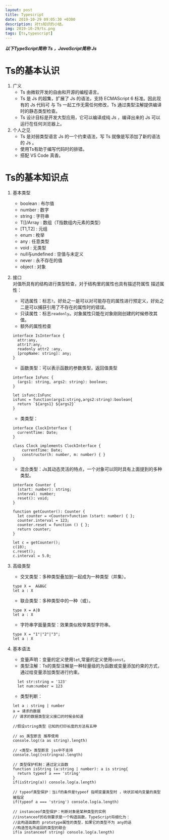```yaml
---
layout: post
title: Typescript
date: 2019-10-29 09:05:30 +0300
description: 对ts知识的小结。
img: 2019-10-29/ts.png 
tags: [ts,typescript]
---
```

***以下TypeScript简称 Ts ，JavaScript简称 Js***  

# Ts的基本认识
1. 广义  
    * Ts 由微软开发的自由和开源的编程语言。
    * Ts 是 Js 的超集，扩展了 Js 的语法，支持 ECMAScript 6 标准。因此现有的 Js 代码可 与 Ts 一起工作无需任何修改，Ts 通过类型注解提供编译时的静态类型检查。
    * Ts 设计目标是开发大型应用，它可以编译成纯 Js ，编译出来的 Js 可以运行在任何浏览器上。  
2. 个人之见
    * Ts 是对弱类型语言 Js 的一个约束语法，写 Ts 就像是写添加了新的语法的 Js 。
    * 使用Ts有助于编写代码时的排错。
    * 搭配 VS Code 真香。

# Ts的基本知识点
  
1. 基本类型
    
    * boolean : 布尔值
    * number : 数字
    * string : 字符串
    * T[]/Array<T> : 数组（T指数组内元素的类型）
    * [T1,T2] : 元组 
    * enum : 枚举
    * any : 任意类型
    * void : 无类型
    * null与undefined : 空值与未定义
    * never : 永不存在的值
    * object : 对象

2. 接口  
  对值所具有的结构进行类型检查，对于结构里的属性也具有描述符属性
  描述属性：
    * 可选属性：标志`?`。好处之一是可以对可能存在的属性进行预定义，好处之二是可以捕获引用了不存在的属性时的错误。
    * 只读属性：标志`readonly`。对象属性只能在对象刚刚创建的时候修改其值。
    * 额外的属性检查  
    ```
    interface IsInterface {
      attr:any,
      attr1?:any,
      readonly attr2 :any,
      [propName: string]: any;
    }
    ```
    * 函数类型：可以表示函数的参数类型，返回值类型  
    ```
    interface IsFunc {
      (args1: string, args2: string): boolean;
    }

    let isfunc:IsFunc
    isfunc = function(args1:string,args2:string):boolean{
      return `${args1} ${args2}`
    }
    ```
    * 类类型：  
    ```
    interface ClockInterface {
      currentTime: Date;
    }

    class Clock implements ClockInterface {
        currentTime: Date;
        constructor(h: number, m: number) { }
    }
    ```
    * 混合类型：Js其动态灵活的特点，一个对象可以同时具有上面提到的多种类型。    
    ```
    interface Counter {
      (start: number): string;
      interval: number;
      reset(): void;
    }

    function getCounter(): Counter {
      let counter = <Counter>function (start: number) { };
      counter.interval = 123;
      counter.reset = function () { };
      return counter;
    }

    let c = getCounter();
    c(10);
    c.reset();
    c.interval = 5.0;
    ```

3. 高级类型
    
    * 交叉类型：多种类型叠加到一起成为一种类型（并集）。  
    ```
    type X =  A&B&C
    let a : X
    ```
    * 联合类型：多种类型中的一种（或）。  
    ```
    type X = A|B
    let a : X
    ```
    * 字符串字面量类型：效果类似枚举类型字符串。  
    ```
    type X = "1"|"2"|"3"; 
    let a : X
    ```

4. 基本语法
    * 变量声明：变量的定义使用`let`,常量的定义使用`const`。
    * 类型注解：Ts的类型注解是一种轻量级的为函数或变量添加约束的方式，通过给变量添加类型进行约束。  
    ```
      let str:string = '123'
      let num:number = 123
    ```
    * 类型判断：  
    ```
    let a : string | number
    a = 请求的数据
    // 请求的数据类型定义接口的时候会知道

    //假设string类型 已知的打印长度的方法有五种

    // as 类型断言 推荐使用
    console.log((a as string).length)

    // <类型> 类型断言 jsx中不支持
    console.log((<string>a).length)

    // 类型保护机制：通过定义函数 
    function isString (a:string | number): a is string{
      return typeof a === 'string'
    }
    if(isString(a)) console.log(a.length)

    // typeof类型保护：当if的条件是typeof 指明变量类型时 ，块状区域内变量的类型被指定
    if(typeof a === 'string') console.log(a.length)

    // instanceof类型保护：判断对象是某种类型的实例
    //instanceof的右侧要求是一个构造函数，TypeScript将细化为：
    //此构造函数的 prototype属性的类型，如果它的类型不为 any的话
    //构造签名所返回的类型的联合
    if(a instanceof string) console.log(a.length)  
    ```
